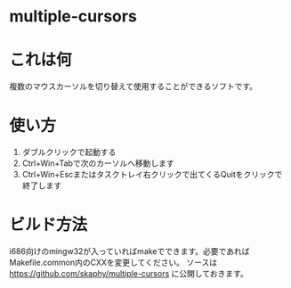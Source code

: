 multiple-cursors
=================================================

# これは何
複数のマウスカーソルを切り替えて使用することができるソフトです。

# 使い方
1. ダブルクリックで起動する
2. Ctrl+Win+Tabで次のカーソルへ移動します
3. Ctrl+Win+Escまたはタスクトレイ右クリックで出てくるQuitをクリックで終了します

# ビルド方法
i686向けのmingw32が入っていればmakeでできます。必要であればMakefile.common内のCXXを変更してください。
ソースは https://github.com/skaphy/multiple-cursors に公開しておきます。

